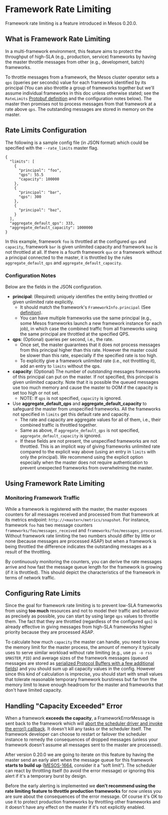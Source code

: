 
# Framework Rate Limiting
Framework rate limiting is a feature introduced in Mesos 0.20.0.

## What is Framework Rate Limiting
In a multi-framework environment, this feature aims to protect the throughput of high-SLA (e.g., production, service) frameworks by having the master throttle messages from other (e.g., development, batch) frameworks.

To throttle messages from a framework, the Mesos cluster operator sets a `qps` (queries per seconds) value for each framework identified by its principal (You can also throttle a group of frameworks together but we'll assume individual frameworks in this doc unless otherwise stated; see the `RateLimits` [Protobuf definition](https://github.com/apache/mesos/blob/master/include/mesos/mesos.proto) and the configuration notes below). The master then promises not to process messages from that framework at a rate above `qps`. The outstanding messages are stored in memory on the master.

## Rate Limits Configuration
The following is a sample config file (in JSON format) which could be specified with the `--rate_limits` master flag.

    {
      "limits": [
        {
          "principal": "foo",
          "qps": 55.5
          "capacity": 100000
        },
        {
          "principal": "bar",
          "qps": 300
        },
        {
          "principal": "baz",
        }
      ],
      "aggregate_default_qps": 333,
      "aggregate_default_capacity": 1000000
    }

In this example, framework `foo` is throttled at the configured `qps` and `capacity`, framework `bar` is given unlimited capacity and framework `baz` is not throttled at all. If there is a fourth framework `qux` or a framework without a principal connected to the master, it is throttled by the rules `aggregate_default_qps` and `aggregate_default_capacity`.

### Configuration Notes
Below are the fields in the JSON configuration.

- **principal**: (Required) uniquely identifies the entity being throttled or given unlimited rate explicitly.
    - It should match the framework's `FrameworkInfo.principal` (See [definition](https://github.com/apache/mesos/blob/master/include/mesos/mesos.proto)).
    - You can have multiple frameworks use the same principal (e.g., some Mesos frameworks launch a new framework instance for each job), in which case the combined traffic from all frameworks using the same principal are throttled at the specified QPS.
- **qps**: (Optional) queries per second, i.e., the rate.
    - Once set, the master guarantees that it does not process messages from this principal higher than this rate. However the master could be slower than this rate, especially if the specified rate is too high.
    - To explicitly give a framework unlimited rate (i.e., not throttling it), add an entry to `limits` without the qps.
- **capacity**: (Optional) The number of *outstanding* messages frameworks of this principal can put on the master. If not specified, this principal is given unlimited capacity. Note that it is possible the queued messages use too much memory and cause the master to OOM if the capacity is set too high or not set.
    - NOTE: If `qps` is not specified, `capacity` is ignored.
- Use **aggregate_default_qps** and **aggregate_default_capacity** to safeguard the master from unspecified frameworks. All the frameworks not specified in `limits` get this default rate and capacity.
    - The rate and capacity are aggregate values for all of them, i.e., their combined traffic is throttled together.
    - Same as above, if `aggregate_default_qps` is not specified, `aggregate_default_capacity` is ignored.
    - If these fields are not present, the unspecified frameworks are not throttled.
      This is an implicit way of giving frameworks unlimited rate compared to the explicit way above (using an entry in `limits` with only the principal).
      We recommend using the explicit option especially when the master does not require authentication to prevent unexpected frameworks from overwhelming the master.

## Using Framework Rate Limiting

### Monitoring Framework Traffic
While a framework is registered with the master, the master exposes counters for all messages received and processed from that framework at its metrics endpoint: `http://<master>/metrics/snapshot`. For instance, framework `foo` has two message counters `frameworks/foo/messages_received` and `frameworks/foo/messages_processed`. Without framework rate limiting the two numbers should differ by little or none (because messages are processed ASAP) but when a framework is being throttled the difference indicates the outstanding messages as a result of the throttling.

By continuously monitoring the counters, you can derive the rate messages arrive and how fast the message queue length for the framework is growing (if it is throttled). This should depict the characteristics of the framework in terms of network traffic.

## Configuring Rate Limits
Since the goal for framework rate limiting is to prevent low-SLA frameworks from using **too much** resources and not to model their traffic and behavior as precisely as possible, you can start by using large `qps` values to throttle them. The fact that they are throttled (regardless of the configured `qps`) is already effective in giving messages from high-SLA frameworks higher priority because they are processed ASAP.

To calculate how much `capacity` the master can handle, you need to know the memory limit for the master process, the amount of memory it typically uses to serve similar workload without rate limiting (e.g., use `ps -o rss $MASTER_PID`) and average sizes of the framework messages (queued messages are stored as [serialized Protocol Buffers with a few additional fields](https://github.com/apache/mesos/blob/master/3rdparty/libprocess/include/process/message.hpp)) and you should sum up all capacity values in the config.
However since this kind of calculation is imprecise, you should start with small values that tolerate reasonable temporary framework burstiness but far from the memory limit to leave enough headroom for the master and frameworks that don't have limited capacity.

## Handling "Capacity Exceeded" Error
When a framework **exceeds the capacity**, a FrameworkErrorMessage is sent back to the framework which will [abort the scheduler driver and invoke the error() callback](https://github.com/apache/mesos/blob/master/src/sched/sched.cpp). It doesn't kill any tasks or the scheduler itself. The framework developer can choose to restart or failover the scheduler instance to remedy the consequences of dropped messages (unless your framework doesn't assume all messages sent to the master are processed).

After version 0.20.0 we are going to iterate on this feature by having the master send an early alert when the message queue for this framework **starts to build up** ([MESOS-1664](https://issues.apache.org/jira/browse/MESOS-1664), consider it a "soft limit"). The scheduler can react by throttling itself (to avoid the error message) or ignoring this alert if it's a temporary burst by design.

Before the early alerting is implemented we **don't recommend using the rate limiting feature to throttle production frameworks** for now unless you are sure about the consequences of the error message. Of course it's OK to use it to protect production frameworks by throttling other frameworks and it doesn't have any effect on the master if it's not explicitly enabled.
